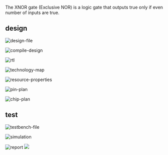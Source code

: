 The XNOR gate (Exclusive NOR) is a logic gate that outputs true only if even number of inputs are true.


## design

![design-file](docs/design-file.png)

![compile-design](docs/compile-design.png)

![rtl](docs/rtl.png)

![technology-map](docs/technology-map.png)

![resource-properties](docs/resource-properties.png)

![pin-plan](docs/pin-plan.png)

![chip-plan](docs/chip-plan.png)


## test

![testbench-file](docs/testbench-file.png)

![simulation](docs/simulation.png)

![report](docs/report.png)
![](https://ga-beacon.deno.dev/G-G1E8HNDZYY:v51jklKGTLmC3LAZ4rJbIQ/github.com/moocf/gate_xnor.vhdl)
